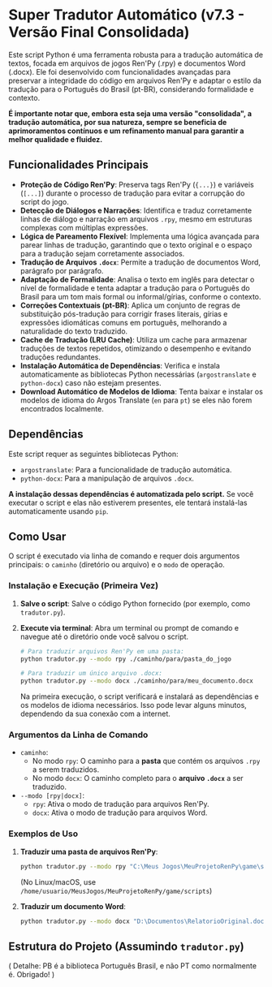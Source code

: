 # Super Tradutor Automático (v7.3 - Versão Final Consolidada)

Este script Python é uma ferramenta robusta para a tradução automática de textos, focada em arquivos de jogos Ren'Py (.rpy) e documentos Word (.docx). Ele foi desenvolvido com funcionalidades avançadas para preservar a integridade do código em arquivos Ren'Py e adaptar o estilo da tradução para o Português do Brasil (pt-BR), considerando formalidade e contexto.

**É importante notar que, embora esta seja uma versão "consolidada", a tradução automática, por sua natureza, sempre se beneficia de aprimoramentos contínuos e um refinamento manual para garantir a melhor qualidade e fluidez.**

## Funcionalidades Principais

* **Proteção de Código Ren'Py**: Preserva tags Ren'Py (`{...}`) e variáveis (`[...]`) durante o processo de tradução para evitar a corrupção do script do jogo.
* **Detecção de Diálogos e Narrações**: Identifica e traduz corretamente linhas de diálogo e narração em arquivos `.rpy`, mesmo em estruturas complexas com múltiplas expressões.
* **Lógica de Pareamento Flexível**: Implementa uma lógica avançada para parear linhas de tradução, garantindo que o texto original e o espaço para a tradução sejam corretamente associados.
* **Tradução de Arquivos `.docx`**: Permite a tradução de documentos Word, parágrafo por parágrafo.
* **Adaptação de Formalidade**: Analisa o texto em inglês para detectar o nível de formalidade e tenta adaptar a tradução para o Português do Brasil para um tom mais formal ou informal/gírias, conforme o contexto.
* **Correções Contextuais (pt-BR)**: Aplica um conjunto de regras de substituição pós-tradução para corrigir frases literais, gírias e expressões idiomáticas comuns em português, melhorando a naturalidade do texto traduzido.
* **Cache de Tradução (LRU Cache)**: Utiliza um cache para armazenar traduções de textos repetidos, otimizando o desempenho e evitando traduções redundantes.
* **Instalação Automática de Dependências**: Verifica e instala automaticamente as bibliotecas Python necessárias (`argostranslate` e `python-docx`) caso não estejam presentes.
* **Download Automático de Modelos de Idioma**: Tenta baixar e instalar os modelos de idioma do Argos Translate (`en` para `pt`) se eles não forem encontrados localmente.

## Dependências

Este script requer as seguintes bibliotecas Python:

* `argostranslate`: Para a funcionalidade de tradução automática.
* `python-docx`: Para a manipulação de arquivos `.docx`.

**A instalação dessas dependências é automatizada pelo script.** Se você executar o script e elas não estiverem presentes, ele tentará instalá-las automaticamente usando `pip`.

## Como Usar

O script é executado via linha de comando e requer dois argumentos principais: o `caminho` (diretório ou arquivo) e o `modo` de operação.

### Instalação e Execução (Primeira Vez)

1.  **Salve o script**: Salve o código Python fornecido (por exemplo, como `tradutor.py`).
2.  **Execute via terminal**: Abra um terminal ou prompt de comando e navegue até o diretório onde você salvou o script.

    ```bash
    # Para traduzir arquivos Ren'Py em uma pasta:
    python tradutor.py --modo rpy ./caminho/para/pasta_do_jogo

    # Para traduzir um único arquivo .docx:
    python tradutor.py --modo docx ./caminho/para/meu_documento.docx
    ```
    Na primeira execução, o script verificará e instalará as dependências e os modelos de idioma necessários. Isso pode levar alguns minutos, dependendo da sua conexão com a internet.

### Argumentos da Linha de Comando

* `caminho`:
    * No modo `rpy`: O caminho para a **pasta** que contém os arquivos `.rpy` a serem traduzidos.
    * No modo `docx`: O caminho completo para o **arquivo `.docx`** a ser traduzido.
* `--modo [rpy|docx]`:
    * `rpy`: Ativa o modo de tradução para arquivos Ren'Py.
    * `docx`: Ativa o modo de tradução para arquivos Word.

### Exemplos de Uso

1.  **Traduzir uma pasta de arquivos Ren'Py**:
    ```bash
    python tradutor.py --modo rpy "C:\Meus Jogos\MeuProjetoRenPy\game\scripts"
    ```
    (No Linux/macOS, use `/home/usuario/MeusJogos/MeuProjetoRenPy/game/scripts`)

2.  **Traduzir um documento Word**:
    ```bash
    python tradutor.py --modo docx "D:\Documentos\RelatorioOriginal.docx"
    ```

## Estrutura do Projeto (Assumindo `tradutor.py`)

( Detalhe: PB é a biblioteca Português Brasil, e não PT como normalmente é. Obrigado! )
